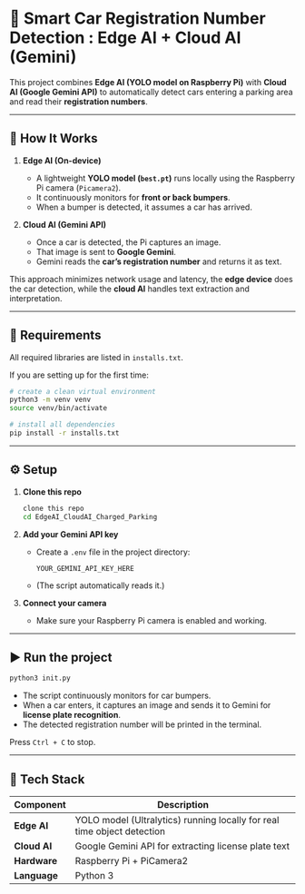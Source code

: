 # 🚗 Smart Car Registration Number Detection : Edge AI + Cloud AI (Gemini)

This project combines **Edge AI (YOLO model on Raspberry Pi)** with **Cloud AI (Google Gemini API)** to automatically detect cars entering a parking area and read their **registration numbers**.

---

## 🧠 How It Works

1. **Edge AI (On-device)**
   - A lightweight **YOLO model (`best.pt`)** runs locally using the Raspberry Pi camera (`Picamera2`).
   - It continuously monitors for **front or back bumpers**.
   - When a bumper is detected, it assumes a car has arrived.

2. **Cloud AI (Gemini API)**
   - Once a car is detected, the Pi captures an image.
   - That image is sent to **Google Gemini**.
   - Gemini reads the **car’s registration number** and returns it as text.

This approach minimizes network usage and latency, the **edge device** does the car detection, while the **cloud AI** handles text extraction and interpretation.

---

## 🧰 Requirements

All required libraries are listed in `installs.txt`.

If you are setting up for the first time:

```bash
# create a clean virtual environment
python3 -m venv venv
source venv/bin/activate

# install all dependencies
pip install -r installs.txt
```

---

## ⚙️ Setup

1. **Clone this repo**

   ```bash
   clone this repo
   cd EdgeAI_CloudAI_Charged_Parking
   ```

2. **Add your Gemini API key**

   * Create a `.env` file in the project directory:

     ```
     YOUR_GEMINI_API_KEY_HERE
     ```
   * (The script automatically reads it.)

3. **Connect your camera**

   * Make sure your Raspberry Pi camera is enabled and working.

---

## ▶️ Run the project

```bash
python3 init.py
```

* The script continuously monitors for car bumpers.
* When a car enters, it captures an image and sends it to Gemini for **license plate recognition**.
* The detected registration number will be printed in the terminal.

Press `Ctrl + C` to stop.

---

## 🧠 Tech Stack

| Component    | Description                                                             |
| ------------ | ----------------------------------------------------------------------- |
| **Edge AI**  | YOLO model (Ultralytics) running locally for real time object detection |
| **Cloud AI** | Google Gemini API for extracting license plate text                     |
| **Hardware** | Raspberry Pi + PiCamera2                                                |
| **Language** | Python 3                                                                |
